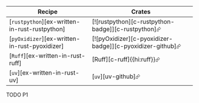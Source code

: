 | Recipe | Crates |
|--------|--------|
| [`rustpython`][ex-written-in-rust-rustpython] | [![rustpython][c-rustpython-badge]][c-rustpython]⮳ |
| [`pyOxidizer`][ex-written-in-rust-pyoxidizer] | [![pyOxidizer][c-pyoxidizer-badge]][c-pyoxidizer-github]⮳ |
| [`Ruff`][ex-written-in-rust-ruff] | [Ruff][c-ruff]{{hi:ruff}}⮳ |
| [`uv`][ex-written-in-rust-uv] | [`uv`][uv-github]⮳ |

<div class="hidden">
TODO P1
</div>

